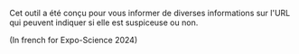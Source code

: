 Cet outil a été conçu pour vous informer de diverses informations sur l'URL qui peuvent indiquer si elle est suspiceuse ou non.

(In french for Expo-Science 2024)
